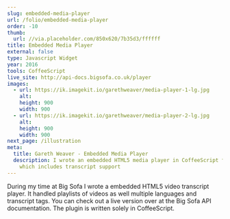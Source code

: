 ```yaml
---
slug: embedded-media-player
url: /folio/embedded-media-player
order: -10
thumb:
  url: //via.placeholder.com/850x620/7b35d3/ffffff
title: Embedded Media Player
external: false
type: Javascript Widget
year: 2016
tools: CoffeeScript
live_site: http://api-docs.bigsofa.co.uk/player
images:
  - url: https://ik.imagekit.io/garethweaver/media-player-1-lg.jpg
    alt:
    height: 900
    width: 900
  - url: https://ik.imagekit.io/garethweaver/media-player-2-lg.jpg
    alt:
    height: 900
    width: 900
next_page: /illustration
meta:
  title: Gareth Weaver - Embedded Media Player
  description: I wrote an embedded HTML5 media player in CoffeeScript for Big Sofa
    which includes transcript support
---
```

During my time at Big Sofa I wrote a embedded HTML5 video transcript
player. It handled playlists of videos as well multiple languages and transcript
tags. You can check out a live version over at the Big Sofa API documentation.
The plugin is written solely in CoffeeScript.
